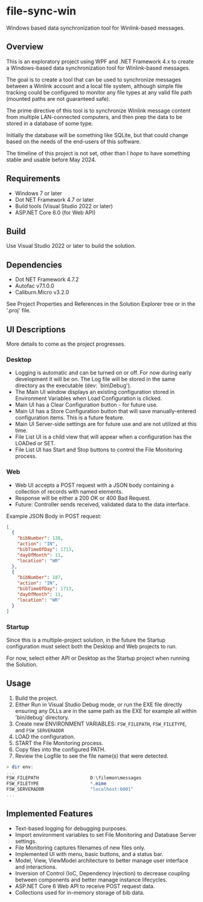 # file-sync-win

Windows based data synchronization tool for Winlink-based messages.

## Overview

This is an exploratory project using WPF and .NET Framework 4.x to create a Windows-based data synchronization tool for Winlink-based messages.

The goal is to create a tool that can be used to synchronize messages between a Winlink account and a local file system, although simple file tracking could be configured to monitor any file types at any valid file path (mounted paths are not guaranteed safe).

The prime directive of this tool is to synchronize Winlink message content from multiple LAN-connected computers, and then prep the data to be stored in a database of some type.

Initially the database will be something like SQLite, but that could change based on the needs of the end-users of this software.

The timeline of this project is not set, other than I _hope_ to have something stable and usable before May 2024.

## Requirements

- Windows 7 or later
- Dot NET Framework 4.7 or later
- Build tools (Visual Studio 2022 or later)
- ASP.NET Core 6.0 (for Web API)

## Build

Use Visual Studio 2022 or later to build the solution.

## Dependencies

- Dot NET Framework 4.7.2
- Autofac v7.1.0.0
- Caliburn.Micro v3.2.0

See Project Properties and References in the Solution Explorer tree or in the '.proj' file.

## UI Descriptions

More details to come as the project progresses.

### Desktop

- Logging is automatic and can be turned on or off. For now during early development it will be on. The Log file will be stored in the same directory as the executable (dev: `bin\Debug').
- The Main UI window displays an existing configuration stored in Environment Variables when Load Configuration is clicked.
- Main UI has a Clear Configuration button - for future use.
- Main UI has a Store Configuration button that will save manually-entered configuration items. This is a future feature.
- Main UI Server-side settings are for future use and are not utilized at this time.
- File List UI is a child view that will appear when a configuration has the LOADed or SET.
- File List UI has Start and Stop buttons to control the File Monitoring process.

### Web

- Web UI accepts a POST request with a JSON body containing a collection of records with named elements.
- Response will be either a 200 OK or 400 Bad Request.
- Future: Controller sends received, validated data to the data interface.

Example JSON Body in POST request:

```json
[
  {
    "bibNumber": 138,
    "action": "IN",
    "bibTimeOfDay": 1713,
    "dayOfMonth": 11,
    "location": "WR"
  },
  {
    "bibNumber": 187,
    "action": "IN",
    "bibTimeOfDay": 1713,
    "dayOfMonth": 11,
    "location": "WR"
  }
]
```

### Startup

Since this is a multiple-project solution, in the future the Startup configuration must select both the Desktop and Web projects to run.

For now, select either API or Desktop as the Startup project when running the Solution.

## Usage

1. Build the project.
1. Either Run in Visual Studio Debug mode, or run the EXE file directly ensuring any DLLs are in the same path as the EXE for example all within 'bin/debug' directory.
1. Create new ENVIRONMENT VARIABLES: `FSW_FILEPATH`, `FSW_FILETYPE`, and `FSW_SERVERADDR`
1. LOAD the configuration.
1. START the File Monitoring process.
1. Copy files into the configured PATH.
1. Review the Logfile to see the file name(s) that were detected.

```powershell
> dir env:
...
FSW_FILEPATH                   D:\filemon\messages
FSW_FILETYPE                   *.mime
FSW_SERVERADDR                 "localhost:6001"
...
```

## Implemented Features

- Text-based logging for debugging purposes.
- Import environment variables to set File Monitoring and Database Server settings.
- File Monitoring captures filenames of new files only.
- Implemented UI with menu, basic buttons, and a status bar.
- Model, View, ViewModel architecture to better manage user interface and interactions.
- Inversion of Control (IoC, Dependency Injection) to decrease coupling between components and better manage instance lifecycles.
- ASP.NET Core 6 Web API to receive POST request data.
- Collections used for in-memory storage of bib data.
